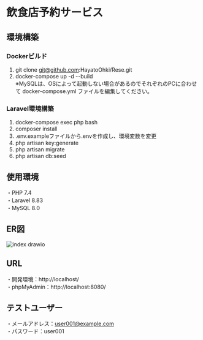# 飲食店予約サービス
## 環境構築
### Dockerビルド
1. git clone git@github.com:HayatoOhki/Rese.git
2. docker-compose up -d --build  
※MySQLは、OSによって起動しない場合があるのでそれぞれのPCに合わせて docker-compose.yml ファイルを編集してください。
### Laravel環境構築
1. docker-compose exec php bash
2. composer install
3. .env.exampleファイルから.envを作成し、環境変数を変更
4. php artisan key:generate
5. php artisan migrate
6. php artisan db:seed
## 使用環境
・PHP 7.4  
・Laravel 8.83  
・MySQL 8.0
## ER図
![index drawio](https://github.com/HayatoOhki/Rese/assets/157372211/3ff9c3c8-4cae-4183-9572-c8b1878779c7)
## URL
・開発環境：http://localhost/  
・phpMyAdmin：http://localhost:8080/
## テストユーザー
・メールアドレス：user001@example.com  
・パスワード：user001
